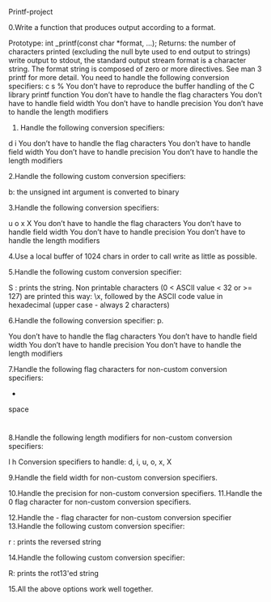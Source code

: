 Printf-project



0.Write a function that produces output according to a format.

Prototype: int _printf(const char *format, ...);
Returns: the number of characters printed (excluding the null byte used to end output to strings)
write output to stdout, the standard output stream
format is a character string. The format string is composed of zero or more directives. See man 3 printf for more detail. You need to handle the following conversion specifiers:
c
s
%
You don’t have to reproduce the buffer handling of the C library printf function
You don’t have to handle the flag characters
You don’t have to handle field width
You don’t have to handle precision
You don’t have to handle the length modifiers


1. Handle the following conversion specifiers:

d
i
You don’t have to handle the flag characters
You don’t have to handle field width
You don’t have to handle precision
You don’t have to handle the length modifiers

2.Handle the following custom conversion specifiers:

b: the unsigned int argument is converted to binary

3.Handle the following conversion specifiers:

u
o
x
X
You don’t have to handle the flag characters
You don’t have to handle field width
You don’t have to handle precision
You don’t have to handle the length modifiers


4.Use a local buffer of 1024 chars in order to call write as little as possible.



5.Handle the following custom conversion specifier:

S : prints the string.
Non printable characters (0 < ASCII value < 32 or >= 127) are printed this way: \x, followed by the ASCII code value in hexadecimal (upper case - always 2 characters)


6.Handle the following conversion specifier: p.

You don’t have to handle the flag characters
You don’t have to handle field width
You don’t have to handle precision
You don’t have to handle the length modifiers


7.Handle the following flag characters for non-custom conversion specifiers:

+
space
#


8.Handle the following length modifiers for non-custom conversion specifiers:

l
h
Conversion specifiers to handle: d, i, u, o, x, X


9.Handle the field width for non-custom conversion specifiers.

10.Handle the precision for non-custom conversion specifiers.
11.Handle the 0 flag character for non-custom conversion specifiers.

12.Handle the - flag character for non-custom conversion specifier
13.Handle the following custom conversion specifier:

r : prints the reversed string




14.Handle the following custom conversion specifier:

R: prints the rot13'ed string

15.All the above options work well together.

